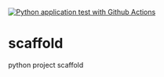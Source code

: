 [![Python application test with Github Actions](https://github.com/mdominguez2010/scaffold/actions/workflows/main.yml/badge.svg)](https://github.com/mdominguez2010/scaffold/actions/workflows/main.yml)

# scaffold
python project scaffold
